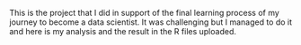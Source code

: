 This is the project that I did in support of the final learning process of my journey to become a data scientist. It was challenging but I managed to do it and here is my analysis and the result in the R files uploaded.
